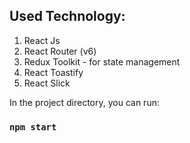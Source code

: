 

## Used Technology:

1. React Js
3. React Router (v6)
4. Redux Toolkit - for state management
5. React Toastify
6. React Slick

In the project directory, you can run:

### `npm start`

